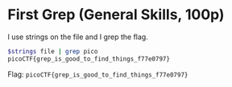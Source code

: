 # First Grep (General Skills, 100p)
I use strings on the file and I grep the flag.
```bash
$strings file | grep pico
picoCTF{grep_is_good_to_find_things_f77e0797}
```
Flag: `picoCTF{grep_is_good_to_find_things_f77e0797}`
